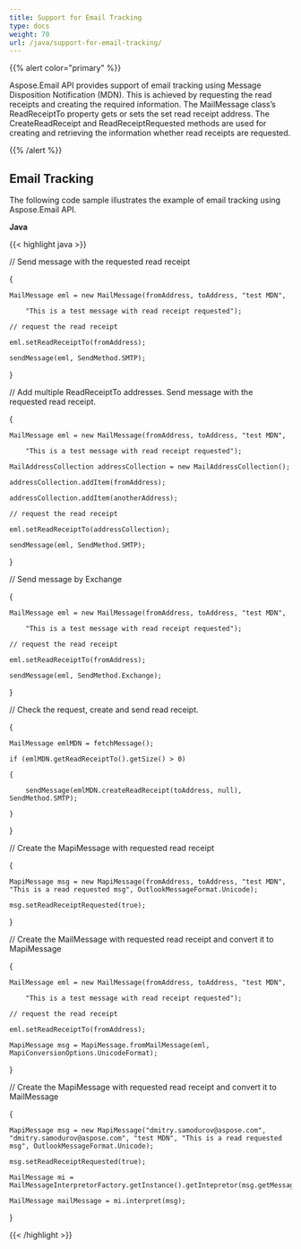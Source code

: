 ```yaml
---
title: Support for Email Tracking
type: docs
weight: 70
url: /java/support-for-email-tracking/
---
```


{{% alert color="primary" %}} 

Aspose.Email API provides support of email tracking using Message Disposition Notification (MDN). This is achieved by requesting the read receipts and creating the required information. The MailMessage class’s ReadReceiptTo property gets or sets the set read receipt address. The CreateReadReceipt and ReadReceiptRequested methods are used for creating and retrieving the information whether read receipts are requested.

{{% /alert %}} 
## **Email Tracking**
The following code sample illustrates the example of email tracking using Aspose.Email API.

**Java**

{{< highlight java >}}

 // Send message with the requested read receipt

{

    MailMessage eml = new MailMessage(fromAddress, toAddress, "test MDN",

        "This is a test message with read receipt requested");

    // request the read receipt

    eml.setReadReceiptTo(fromAddress);

    sendMessage(eml, SendMethod.SMTP);

}

// Add multiple ReadReceiptTo addresses. Send message with the requested read receipt.

{

    MailMessage eml = new MailMessage(fromAddress, toAddress, "test MDN",

        "This is a test message with read receipt requested");

    MailAddressCollection addressCollection = new MailAddressCollection();

    addressCollection.addItem(fromAddress);

    addressCollection.addItem(anotherAddress);

    // request the read receipt

    eml.setReadReceiptTo(addressCollection);

    sendMessage(eml, SendMethod.SMTP);

}

// Send message by Exchange

{

    MailMessage eml = new MailMessage(fromAddress, toAddress, "test MDN",

        "This is a test message with read receipt requested");

    // request the read receipt

    eml.setReadReceiptTo(fromAddress);

    sendMessage(eml, SendMethod.Exchange);

}

// Check the request, create and send read receipt.

{

    MailMessage emlMDN = fetchMessage();

    if (emlMDN.getReadReceiptTo().getSize() > 0)

    {

        sendMessage(emlMDN.createReadReceipt(toAddress, null), SendMethod.SMTP);

    }

}

// Create the MapiMessage with requested read receipt

{

    MapiMessage msg = new MapiMessage(fromAddress, toAddress, "test MDN", "This is a read requested msg", OutlookMessageFormat.Unicode);

    msg.setReadReceiptRequested(true);

}

// Create the MailMessage with requested read receipt and convert it to MapiMessage

{

    MailMessage eml = new MailMessage(fromAddress, toAddress, "test MDN",

        "This is a test message with read receipt requested");

    // request the read receipt

    eml.setReadReceiptTo(fromAddress);

    MapiMessage msg = MapiMessage.fromMailMessage(eml, MapiConversionOptions.UnicodeFormat);

}

// Create the MapiMessage with requested read receipt and convert it to MailMessage

{

    MapiMessage msg = new MapiMessage("dmitry.samodurov@aspose.com", "dmitry.samodurov@aspose.com", "test MDN", "This is a read requested msg", OutlookMessageFormat.Unicode);

    msg.setReadReceiptRequested(true);

    MailMessage mi = MailMessageInterpretorFactory.getInstance().getIntepretor(msg.getMessageClass());

    MailMessage mailMessage = mi.interpret(msg);

}

{{< /highlight >}}

